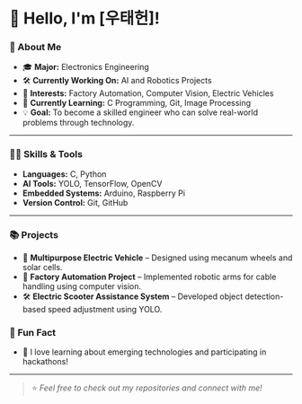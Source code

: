 # 👋 Hello, I'm [우태헌]!

### 🎯 About Me
- 🎓 **Major:** Electronics Engineering
- 🛠️ **Currently Working On:** AI and Robotics Projects
- 🎯 **Interests:** Factory Automation, Computer Vision, Electric Vehicles
- 🌱 **Currently Learning:** C Programming, Git, Image Processing
- 💡 **Goal:** To become a skilled engineer who can solve real-world problems through technology.

---

### 🧑‍💻 Skills & Tools
- **Languages:** C, Python
- **AI Tools:** YOLO, TensorFlow, OpenCV
- **Embedded Systems:** Arduino, Raspberry Pi
- **Version Control:** Git, GitHub

---

### 📚 Projects
- 🚗 **Multipurpose Electric Vehicle** – Designed using mecanum wheels and solar cells.
- 🦾 **Factory Automation Project** – Implemented robotic arms for cable handling using computer vision.
- 🛠️ **Electric Scooter Assistance System** – Developed object detection-based speed adjustment using YOLO.

### 🎯 Fun Fact
- 🚀 I love learning about emerging technologies and participating in hackathons!

---

> ⭐️ *Feel free to check out my repositories and connect with me!*
